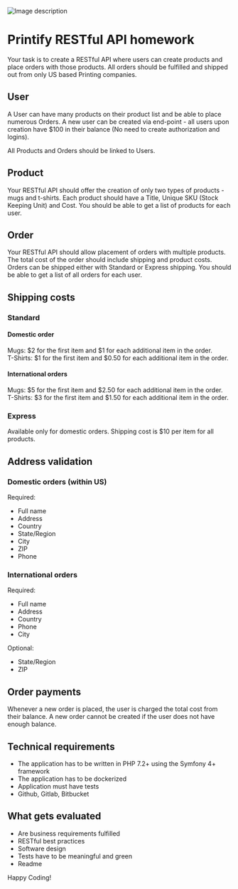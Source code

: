 ![Image description](https://printify.com/wp-content/themes/printify/assets/svg/logo.svg)

# Printify RESTful API homework

Your task is to create a RESTful API where users can create products and place orders with those products. All orders  should be fulfilled and shipped out from only US based Printing companies.

## User

A User can have many products on their product list and be able to place numerous Orders. A new user can be created via end-point - all users upon creation have $100 in their balance (No need to create authorization and logins).

All Products and Orders  should be linked to Users.

## Product

Your RESTful API should offer  the creation of only two types of products - mugs and t-shirts. Each product should have a Title, Unique SKU (Stock Keeping Unit) and Cost. You should  be able to get a list of products for each  user.

## Order

Your RESTful API  should allow placement of orders with multiple products. The total cost of the order should include shipping and product costs. Orders can be shipped either with Standard or Express shipping. You should be able to get a list of all orders for each user.

## Shipping costs

### Standard

#### Domestic order

Mugs: $2 for the first item and $1 for each additional item in the order.  
T-Shirts: $1 for the first item and $0.50 for each additional item in the order.


#### International orders

Mugs: $5 for the first item and $2.50 for each additional item in the order.  
T-Shirts: $3 for the first item and $1.50 for each additional item in the order.

### Express

Available only for domestic orders. Shipping cost is $10 per item for all products. 

## Address validation

### Domestic orders (within US)

Required:

- Full name  
- Address  
- Country  
- State/Region  
- City
- ZIP  
- Phone  

### International orders

Required:

- Full name  
- Address  
- Country  
- Phone  
- City
  
Optional:

- State/Region  
- ZIP  

## Order payments

Whenever a new order is placed, the user is charged the total cost from their balance. A new order cannot be created if the user does not have enough balance.

## Technical requirements

- The application has to be written in PHP 7.2+ using the Symfony 4+ framework  
- The application has to be dockerized  
- Application must have tests  
- Github, Gitlab, Bitbucket  

## What gets evaluated

- Are business requirements fulfilled  
- RESTful best practices  
- Software design  
- Tests have to be meaningful and green  
- Readme  

Happy Coding!
